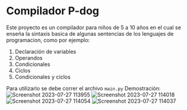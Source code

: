 # Compilador P-dog

Este proyecto es un compilador para niños de 5 a 10 años en el cual se enseña la sintaxis basica de algunas sentencias de los lenguajes de programacion, como por ejemplo:

1. Declaración de variables
2. Operandos
3. Condicionales
4. Ciclos
5. Condicionales y ciclos

Para utilizarlo se debe correr el archivo `main.py`
Demostración:
![Screenshot 2023-07-27 113955](https://github.com/GabGuz18/Compiler/assets/77498360/8e286fd9-4800-4067-8f75-5b0a843ab6f2)
![Screenshot 2023-07-27 114018](https://github.com/GabGuz18/Compiler/assets/77498360/12a1b724-018f-4d50-9b66-2a40b3b3d137)
![Screenshot 2023-07-27 114054](https://github.com/GabGuz18/Compiler/assets/77498360/7d57e9d8-0dc5-4dbf-aafd-28755b51a0ce)
![Screenshot 2023-07-27 114037](https://github.com/GabGuz18/Compiler/assets/77498360/22dbaa1b-8b59-4737-ae3d-3123b5f5f973)
